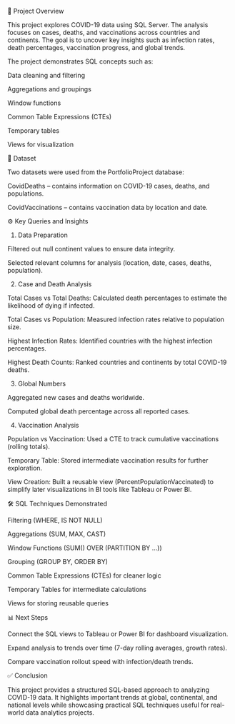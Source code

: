 📌 Project Overview

This project explores COVID-19 data using SQL Server. The analysis focuses on cases, deaths, and vaccinations across countries and continents. The goal is to uncover key insights such as infection rates, death percentages, vaccination progress, and global trends.

The project demonstrates SQL concepts such as:

Data cleaning and filtering

Aggregations and groupings

Window functions

Common Table Expressions (CTEs)

Temporary tables

Views for visualization

📂 Dataset

Two datasets were used from the PortfolioProject database:

CovidDeaths – contains information on COVID-19 cases, deaths, and populations.

CovidVaccinations – contains vaccination data by location and date.

⚙️ Key Queries and Insights
1. Data Preparation

Filtered out null continent values to ensure data integrity.

Selected relevant columns for analysis (location, date, cases, deaths, population).

2. Case and Death Analysis

Total Cases vs Total Deaths: Calculated death percentages to estimate the likelihood of dying if infected.

Total Cases vs Population: Measured infection rates relative to population size.

Highest Infection Rates: Identified countries with the highest infection percentages.

Highest Death Counts: Ranked countries and continents by total COVID-19 deaths.

3. Global Numbers

Aggregated new cases and deaths worldwide.

Computed global death percentage across all reported cases.

4. Vaccination Analysis

Population vs Vaccination: Used a CTE to track cumulative vaccinations (rolling totals).

Temporary Table: Stored intermediate vaccination results for further exploration.

View Creation: Built a reusable view (PercentPopulationVaccinated) to simplify later visualizations in BI tools like Tableau or Power BI.

🛠 SQL Techniques Demonstrated

Filtering (WHERE, IS NOT NULL)

Aggregations (SUM, MAX, CAST)

Window Functions (SUM() OVER (PARTITION BY ...))

Grouping (GROUP BY, ORDER BY)

Common Table Expressions (CTEs) for cleaner logic

Temporary Tables for intermediate calculations

Views for storing reusable queries

📊 Next Steps

Connect the SQL views to Tableau or Power BI for dashboard visualization.

Expand analysis to trends over time (7-day rolling averages, growth rates).

Compare vaccination rollout speed with infection/death trends.

✅ Conclusion

This project provides a structured SQL-based approach to analyzing COVID-19 data. It highlights important trends at global, continental, and national levels while showcasing practical SQL techniques useful for real-world data analytics projects.
